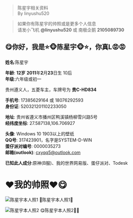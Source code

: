 > 陈星宇相关资料\
> By linyushu520

> 如果你有陈星宇的帅照或是更多个人信息\
> 请发小飞机 **@linyushu520** 或 南极企鹅 **2105089730**
## 😋你好，我是⭐️🐵陈星宇🐵⭐️，你真L😡😡
**姓名**:陈星宇

**年龄**: **12岁** **2011**年**2**月**23**日生 10后\
**年级**:六年级或初一

贵州遵义人，五菱车主，车牌号为 **贵C-HD834**​

**手机号**: 17385629164 或 18076292593\
**身份证**: 520321201102233050

**地址**: 贵州省遵义市​播州​区鸭溪镇杨柳​​雪兴路5号​\
**经纬度坐标**: 27.587138,106.706927

**头像**: Windows 10 1903以上的壁纸\
**QQ号**: 317423901，名字是SYSTEM-D-WIN\
**蛋仔派对编号**: 0000035273\
**邮箱(outlook)**: cxyqq5@outlook.com

**已知此人成分**:原神(B服)、我的世界网易版、蛋仔派对、Todesk

# ❤️我的帅照❤️😋
![陈星宇本人照1](https://raw.githubusercontent.com/linyushu520/chengxinyu/main/images/S30730-18391641.png)
🐒陈星宇本人照1🐒

![陈星宇本人照2](https://raw.githubusercontent.com/linyushu520/chengxinyu/main/images/Cache_71038aba8ef70e19.jpg)
😋陈星宇本人照2🥵🐵
